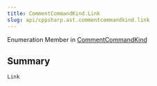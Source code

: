 ```yaml
---
title: CommentCommandKind.Link
slug: api/cppsharp.ast.commentcommandkind.link
---
```

Enumeration Member in [CommentCommandKind](/api/cppsharp/ast/commentcommandkind)

## Summary



```csharp
Link
```

